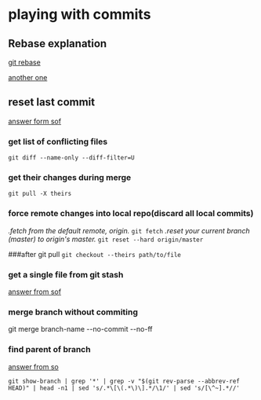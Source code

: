 

# playing with commits

## Rebase explanation

[git rebase](http://gitready.com/advanced/2009/02/10/squashing-commits-with-rebase.html)

[another one](https://www.atlassian.com/git/tutorials/merging-vs-rebasing)

## reset last commit 

[answer form sof](https://stackoverflow.com/questions/927358/how-to-undo-the-last-commits-in-git)


### get list of conflicting files
`git diff --name-only --diff-filter=U`

### get their changes during merge
 `git pull -X theirs`

### force remote changes into local repo(discard all local commits)
 _.fetch from the default remote, origin._
	`git fetch`
 _.reset your current branch (master) to origin's master._
         `git reset --hard origin/master`

###after git pull 
`git checkout --theirs path/to/file`

### get a single file from git stash

[answer from sof](https://stackoverflow.com/questions/1105253/how-would-i-extract-a-single-file-or-changes-to-a-file-from-a-git-stash)

### merge branch without commiting
git merge branch-name --no-commit --no-ff


### find parent of branch
[answer from so](https://stackoverflow.com/a/42562318)

`git show-branch | grep '*' | grep -v "$(git rev-parse --abbrev-ref HEAD)" | head -n1 | sed 's/.*\[\(.*\)\].*/\1/' | sed 's/[\^~].*//'`

